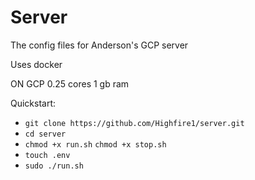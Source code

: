 # Server

The config files for Anderson's GCP server


Uses docker

ON GCP 
0.25 cores
1 gb ram

Quickstart:
- `git clone https://github.com/Highfire1/server.git`
- `cd server`
- `chmod +x run.sh` `chmod +x stop.sh`
- `touch .env`
- `sudo ./run.sh`